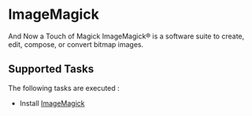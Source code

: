 ImageMagick
===========

And Now a Touch of Magick ImageMagick® is a software suite to create, edit, compose, or convert bitmap images.

Supported Tasks
-----------------

The following tasks are executed :

  - Install [ImageMagick](http://www.imagemagick.org/)